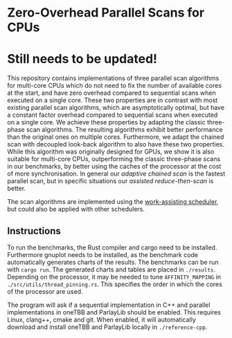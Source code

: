 # Zero-Overhead Parallel Scans for CPUs

# Still needs to be updated!

This repository contains implementations of three parallel scan algorithms for multi-core CPUs which do not need to fix the number of available
cores at the start, and have zero overhead compared to sequential scans when executed on a single core. These two
properties are in contrast with most existing parallel scan algorithms, which are asymptotically optimal, but have a
constant factor overhead compared to sequential scans when executed on a single core.
We achieve these properties by adapting the classic three-phase scan algorithms. The resulting algorithms exhibit
better performance than the original ones on multiple cores. Furthermore, we adapt the chained scan with decoupled
look-back algorithm to also have these two properties.  While this algorithm was originally designed for GPUs, we show
it is also suitable for multi-core CPUs, outperforming the classic three-phase scans
in our benchmarks, by better using the caches of the processor at the cost of more synchronisation.
In general our *adaptive chained scan* is the fastest parallel scan, but in specific situations our *assisted reduce-then-scan* is better.

The scan algorithms are implemented using the [work-assisting scheduler](https://github.com/ivogabe/workassisting), but could also be applied with other schedulers.

## Instructions
To run the benchmarks, the Rust compiler and cargo need to be installed. Furthermore gnuplot needs to be installed, as the benchmark code automatically generates charts of the results. The benchmarks can be run with `cargo run`. The generated charts and tables are placed in `./results`. Depending on the processor, it may be needed to tune `AFFINITY_MAPPING` in `./src/utils/thread_pinning.rs`. This specifies the order in which the cores of the processor are used.

The program will ask if a sequential implementation in C++ and parallel implementations in oneTBB and ParlayLib should be enabled. This requires Linux, clang++, cmake and git. When enabled, it will automatically download and install oneTBB and ParlayLib locally in `./reference-cpp`.
